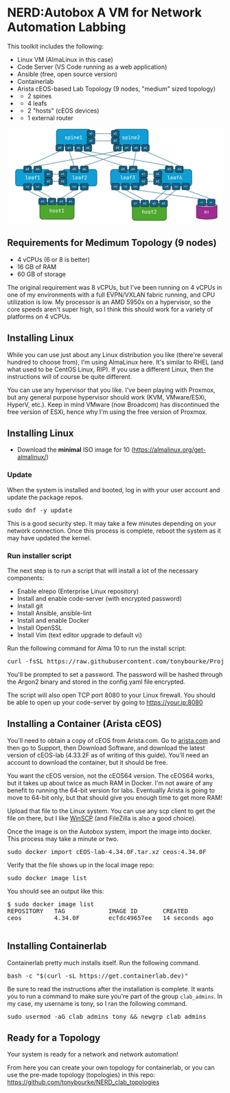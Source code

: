 # NERD:Autobox A VM for Network Automation Labbing

This toolkit includes the following: 

* Linux VM (AlmaLinux in this case)
* Code Server (VS Code running as a web application)
* Ansible (free, open source version)
* Containerlab 
* Arista cEOS-based Lab Topology (9 nodes, "medium" sized topology)
* * 2 spines
* * 4 leafs
* * 2 "hosts" (cEOS devices)
* * 1 external router  

![Medium Topology](medium_topology.png "Medium Topology")



## Requirements for Medimum Topology (9 nodes)

* 4 vCPUs (6 or 8 is better)
* 16 GB of RAM
* 60 GB of storage

The original requirement was 8 vCPUs, but I've been running on 4 vCPUs in one of my environments with a full EVPN/VXLAN fabric running, and CPU utilization is low. My processor is an AMD 5950x on a hypervisor, so the core speeds aren't super high, so I think this should work for a variety of platforms on 4 vCPUs. 

## Installing Linux

While you can use just about any Linux distribution you like (there're several hundred to choose from), I'm using AlmaLinux here. It's similar to RHEL (and what used to be CentOS Linux, RIP). If you use a different Linux, then the instructions will of course be quite different.  

You can use any hypervisor that you like. I've been playing with Proxmox, but any general purpose hypervisor should work (KVM, VMware/ESXi, HyperV, etc.). Keep in mind VMware (now Broadcom) has discontinued the free version of ESXi, hence why I'm using the free version of Proxmox.

## Installing Linux

* Download the **minimal** ISO image for 10 (https://almalinux.org/get-almalinux/)

### Update 

When the system is installed and booted, log in with your user account and update the package repos. 

<pre>
sudo dnf -y update
</pre>

This is a good security step. It may take a few minutes depending on your network connection. Once this process is complete, reboot the system as it may have updated the kernel. 


### Run installer script

The next step is to run a script that will install a lot of the necessary components:

* Enable elrepo (Enterprise Linux repository)
* Install and enable code-server (with encrypted password)
* Install git
* Install Ansible, ansible-lint
* Install and enable Docker
* Install OpenSSL
* Install Vim (text editor upgrade to default vi)

Run the following command for Alma 10 to run the install script:
<pre>
curl -fsSL https://raw.githubusercontent.com/tonybourke/Project-NERD/refs/heads/main/Autobox/enable_alma_10_https.sh > enable_alma_10_https.sh ; sh enable_alma_10_https.sh
</pre>

You'll be prompted to set a password. The password will be hashed through the Argon2 binary and stored in the config.yaml file encrypted.

The script will also open TCP port 8080 to your Linux firewall. You should be able to open up your code-server by going to https://your.ip:8080


## Installing a Container (Arista cEOS)

You'll need to obtain a copy of cEOS from Arista.com. Go to [arista.com](https://arista.com) and then go to Support, then Download Software, and download the latest version of cEOS-lab (4.33.2F as of writing of this guide). You'll need an account to download the container, but it should be free. 

You want the cEOS version, not the cEOS64 version. The cEOS64 works, but it takes up about twice as much RAM in Docker. I'm not aware of any benefit to running the 64-bit version for labs. Eventually Arista is going to move to 64-bit only, but that should give you enough time to get more RAM! 

Upload that file to the Linux system. You can use any scp client to get the file on there, but I like [WinSCP](https://winscp.net/eng/download.php) (and FileZilla is also a good choice).

Once the image is on the Autobox system, import the image into docker. This process may take a minute or two. 

<pre>
sudo docker import cEOS-lab-4.34.0F.tar.xz ceos:4.34.0F
</pre>

Verify that the file shows up in the local image repo: 

<pre>
sudo docker image list
</pre>

You should see an output like this: 

<pre>
$ sudo docker image list
REPOSITORY   TAG            IMAGE ID       CREATED              SIZE
ceos         4.34.0F        ecfdc49657ee   14 seconds ago       2.14GB

</pre>

## Installing Containerlab

Containerlab pretty much installs itself. Run the following command. 

<pre>
bash -c "$(curl -sL https://get.containerlab.dev)"
</pre>

Be sure to read the instructions after the installation is complete. It wants you to run a command to make sure you're part of the group `clab_admins`. In my case, my username is tony, so I ran the following command. 

<pre>
sudo usermod -aG clab_admins tony && newgrp clab_admins
</pre>


## Ready for a Topology

Your system is ready for a network and network automation! 

From here you can create your own topology for containerlab, or you can use the pre-made topology (topologies) in this repo: https://github.com/tonybourke/NERD_clab_topologies 
